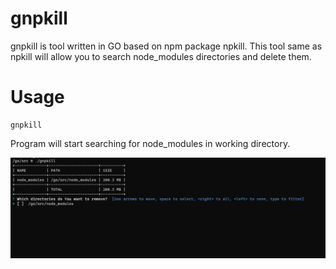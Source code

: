 # gnpkill
gnpkill is tool written in GO based on npm package npkill. 
This tool same as npkill will allow you to search node_modules directories and delete them.

# Usage

```
gnpkill
```

Program will start searching for node_modules in working directory.

![Screenshot_1](/docs/Screenshot_1.png)